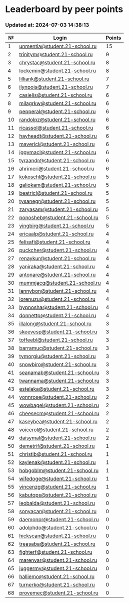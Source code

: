 # Leaderboard by peer points

### Updated at: 2024-07-03 14:38:13

| № | Login | Points |
|---|-------|--------|
|1|unmentia@student.21-school.ru|15|
|2|trinitym@student.21-school.ru|9|
|3|chrystac@student.21-school.ru|8|
|4|lockemin@student.21-school.ru|8|
|5|lilliank@student.21-school.ru|7|
|6|ilynpois@student.21-school.ru|7|
|7|casielis@student.21-school.ru|6|
|8|milagrkw@student.21-school.ru|6|
|9|pepperal@student.21-school.ru|6|
|10|randolpz@student.21-school.ru|6|
|11|ricassol@student.21-school.ru|6|
|12|hayheadt@student.21-school.ru|6|
|13|mavericl@student.21-school.ru|6|
|14|iggymacl@student.21-school.ru|6|
|15|tyraandr@student.21-school.ru|6|
|16|ahrimeri@student.21-school.ru|6|
|17|kokoschl@student.21-school.ru|5|
|18|galiokam@student.21-school.ru|5|
|19|beatricl@student.21-school.ru|5|
|20|tysanegr@student.21-school.ru|5|
|21|zaryasam@student.21-school.ru|5|
|22|ponosheb@student.21-school.ru|5|
|23|yingbirg@student.21-school.ru|5|
|24|ericaalp@student.21-school.ru|4|
|25|felisafi@student.21-school.ru|4|
|26|puckcher@student.21-school.ru|4|
|27|renaykur@student.21-school.ru|4|
|28|yaniraka@student.21-school.ru|4|
|29|antonare@student.21-school.ru|4|
|30|mummjacq@student.21-school.ru|4|
|31|lannybon@student.21-school.ru|4|
|32|lorenuzu@student.21-school.ru|4|
|33|hypnosha@student.21-school.ru|4|
|34|donnettp@student.21-school.ru|4|
|35|illalong@student.21-school.ru|3|
|36|skeevesp@student.21-school.ru|3|
|37|toffeebl@student.21-school.ru|3|
|38|barramuc@student.21-school.ru|3|
|39|tymorgiu@student.21-school.ru|3|
|40|snowbiro@student.21-school.ru|3|
|41|seanamab@student.21-school.ru|3|
|42|twannama@student.21-school.ru|3|
|43|estelaka@student.21-school.ru|3|
|44|yonnrose@student.21-school.ru|2|
|45|wowbagel@student.21-school.ru|2|
|46|cheesecm@student.21-school.ru|2|
|47|kaseybea@student.21-school.ru|2|
|48|voicerol@student.21-school.ru|2|
|49|daisymal@student.21-school.ru|2|
|50|demetrif@student.21-school.ru|1|
|51|christib@student.21-school.ru|1|
|52|kaylenak@student.21-school.ru|1|
|53|hobgoblm@student.21-school.ru|1|
|54|wifedoge@student.21-school.ru|1|
|55|vincenzg@student.21-school.ru|1|
|56|kabutops@student.21-school.ru|0|
|57|leobalda@student.21-school.ru|0|
|58|sonyacar@student.21-school.ru|0|
|59|daemonpr@student.21-school.ru|0|
|60|adolphdo@student.21-school.ru|0|
|61|hickscan@student.21-school.ru|0|
|62|treasaba@student.21-school.ru|0|
|63|fighterf@student.21-school.ru|0|
|64|marenvar@student.21-school.ru|0|
|65|juggermy@student.21-school.ru|0|
|66|halliemo@student.21-school.ru|0|
|67|turnerko@student.21-school.ru|0|
|68|provemec@student.21-school.ru|0|
